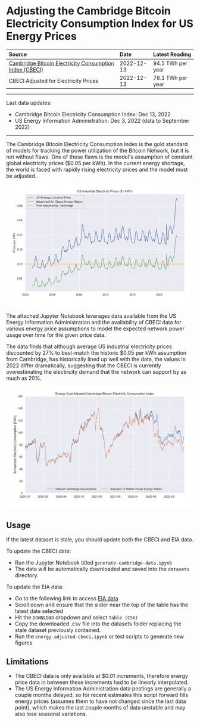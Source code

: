 # Adjusting the Cambridge Bitcoin Electricity Consumption Index for US Energy Prices


| Source | Date | Latest Reading |
|:------------------------------------|:---------------------------------------------|:---------------------------------------------|
| [Cambridge Bitcoin Electricity Consumption Index (CBECI)](https://ccaf.io/cbeci/index) | 2022-12-13 | 94.5 TWh per year |
| CBECI Adjusted for Electricity Prices | 2022-12-13 | 78.1 TWh per year |


--- 

Last data updates:
- Cambridge Bitcoin Electricity Consumption Index: Dec 13, 2022
- US Energy Information Administration: Dec 3, 2022 (data to September 2022)

---

The Cambridge Bitcoin Electricity Consumption Index is the gold standard of models for tracking the power utilization of the Bitcoin Network, but it is not without flaws. One of these flaws is the model's assumption of constant global electricity prices ($0.05 per kWh). In the current energy shortage, the world is faced with rapidly rising electricity prices and the model must be adjusted.

![Rising Electricity Prices](./tmp-figures/electricity-rates.png)

The attached Jupyter Notebook leverages data available from the US Energy Information Administration and the availability of CBECI data for various energy price assumptions to model the expected network power usage over time for the given price data. 

The data finds that although average US industrial electricity prices discounted by 27% to best-match the historic $0.05 per kWh assumption from Cambridge, has historically lined up well with the data, the values in 2022 differ dramatically, suggesting that the CBECI is currently overestimating the electricity demand that the network can support by as much as 20%.

![Rising Electricity Prices](./tmp-figures/cbeci-adjusted-recent.png)


## Usage

If the latest dataset is stale, you should update both the CBECI and EIA data. 

To update the CBECI data:
- Run the Jupyter Notebook titled `generate-cambridge-data.ipynb`
- The data will be automatically downloaded and saved into the `datasets` directory.

To update the EIA data: 
- Go to the following link to access [EIA data](https://www.eia.gov/electricity/data/browser/#/topic/7?agg=0,1&geo=g&endsec=2&linechart=ELEC.PRICE.US-IND.M&columnchart=ELEC.PRICE.US-IND.M&map=ELEC.PRICE.US-IND.M&freq=M&start=201001&ctype=map&ltype=pin&rtype=s&pin=&rse=0&maptype=0)
- Scroll down and ensure that the slider near the top of the table has the latest date selected
- Hit the `DOWNLOAD` dropdown and select `Table (CSV)` 
- Copy the downloaded .csv file into the datasets folder replacing the stale dataset previously contained.
- Run the `energy-adjusted-cbeci.ipynb` or test scripts to generate new figures

## Limitations

- The CBECI data is only available at $0.01 increments, therefore energy price data in between these increments had to be linearly interpolated.
- The US Energy Information Administration data postings are generally a couple months delayed, so for recent estimates this script forward fills energy prices (assumes them to have not changed since the last data point), which makes the last couple months of data unstable and may also lose seasonal variations.

